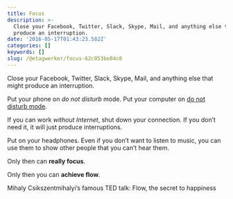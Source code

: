 ```yaml
---
title: Focus
description: >-
  Close your Facebook, Twitter, Slack, Skype, Mail, and anything else that might
  produce an interruption.
date: '2016-05-17T01:43:23.582Z'
categories: []
keywords: []
slug: /@etagwerker/focus-62c053be04c8
---
```


Close your Facebook, Twitter, Slack, Skype, Mail, and anything else that might produce an interruption.

Put your phone on _do not disturb_ mode. Put your computer on [do not disturb mode](https://support.apple.com/kb/PH18740?locale=en_US).

If you can work _without Internet_, shut down your connection. If you don’t need it, it will just produce interruptions.

Put on your headphones. Even if you don’t want to listen to music, you can use them to show other people that you can’t hear them.

Only then can **really focus**.

Only then you can **achieve flow**.

Mihaly Csikszentmihalyi’s famous TED talk: Flow, the secret to happiness